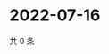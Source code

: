 # 2022-07-16

共 0 条

<!-- BEGIN WEIBO -->
<!-- 最后更新时间 Sat Jul 16 2022 02:19:45 GMT+0800 (China Standard Time) -->

<!-- END WEIBO -->
